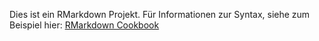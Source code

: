 Dies ist ein RMarkdown Projekt. Für Informationen zur Syntax, siehe zum Beispiel hier: [RMarkdown Cookbook](https://bookdown.org/yihui/rmarkdown-cookbook/)